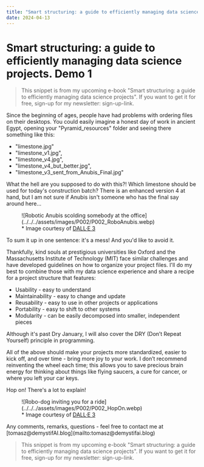 ```yaml
---
title: "Smart structuring: a guide to efficiently managing data science projects. Demo 1"
date: 2024-04-13
---
```


# Smart structuring: a guide to efficiently managing data science projects. Demo 1

> This snippet is from my upcoming e-book "Smart structuring: a guide to efficiently managing data science projects".
> If you want to get it for free, sign-up for my newsletter: sign-up-link.

Since the beginning of ages, people have had problems with ordering files on their desktops. You could easily imagine a honest day of work in ancient Egypt, opening your "Pyramid_resources" folder and seeing there something like this:
- "limestone.jpg"
- "limestone_v1.jpg", 
- "limestone_v4.jpg", 
- "limestone_v4_but_better.jpg", 
- "limestone_v3_sent_from_Anubis_Final.jpg" 

What the hell are you supposed to do with this?! Which limestone should be used for today's construction batch? There is an enhanced version 4 at hand, but I am not sure if Anubis isn't someone who has the final say around here...

<figure>
![Robotic Anubis scolding somebody at the office](../../../assets/images/P002/P002_RoboAnubis.webp)
<figcaption>* Image courtesy of <a href="https://openai.com/dall-e-3" target="_blank">DALL·E 3</a></figcaption>
</figure>
To sum it up in one sentence: it's a mess! And you'd like to avoid it.

Thankfully, kind souls at prestigious universities like Oxford and the Massachusetts Institute of Technology (MIT) face similar challenges and have developed guidelines on how to organize your project files. I'll do my best to combine those with my data science experience and share a recipe for a project structure that features:

- Usability - easy to understand
- Maintainability - easy to change and update
- Reusability - easy to use in other projects or applications
- Portability - easy to shift to other systems
- Modularity - can be easily decomposed into smaller, independent pieces

Although it's past Dry January, I will also cover the DRY (Don’t Repeat Yourself) principle in programming.

All of the above should make your projects more standardized, easier to kick off, and over time - bring more joy to your work. I don’t recommend reinventing the wheel each time; this allows you to save precious brain energy for thinking about things like flying saucers, a cure for cancer, or where you left your car keys.

Hop on! There's a lot to explain!

<figure>
![Robo-dog inviting you for a ride](../../../assets/images/P002/P002_HopOn.webp)
<figcaption>* Image courtesy of <a href="https://openai.com/dall-e-3" target="_blank">DALL·E 3</a></figcaption>
</figure>
Any comments, remarks, questions - feel free to contact me at [tomasz@demystifAI.blog](mailto:tomasz@demystifai.blog) 


> This snippet is from my upcoming e-book "Smart structuring: a guide to efficiently managing data science projects".
> If you want to get it for free, sign-up for my newsletter: sign-up-link.